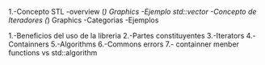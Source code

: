 1.-Concepto STL
	-overview
		(*) Graphics
	-Ejemplo std::vector
	-Concepto de Iteradores
		(*) Graphics
		-Categorias
		-Ejemplos

1.-Beneficios del uso de la libreria
2.-Partes constituyentes
3.-Iterators
4.-Containners
5.-Algorithms
6.-Commons errors
7.- containner menber functions vs std::algorithm
